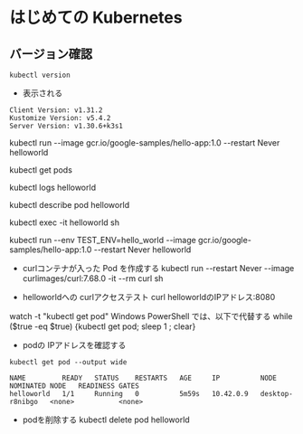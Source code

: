 # はじめての Kubernetes

## バージョン確認

````
kubectl version
````

- 表示される
````
Client Version: v1.31.2
Kustomize Version: v5.4.2
Server Version: v1.30.6+k3s1
````

kubectl run --image gcr.io/google-samples/hello-app:1.0 --restart Never helloworld

kubectl get pods

kubectl logs helloworld

kubectl describe pod helloworld

kubectl exec -it helloworld sh

kubectl run --env TEST_ENV=hello_world --image gcr.io/google-samples/hello-app:1.0 --restart Never helloworld

- curlコンテナが入った Pod を作成する
kubectl run --restart Never --image curlimages/curl:7.68.0 -it --rm curl sh

- helloworldへの curlアクセステスト
curl helloworldのIPアドレス:8080


watch -t "kubectl get pod"
Windows PowerShell では、以下で代替する
while ($true -eq $true) {kubectl get pod; sleep 1 ; clear}

- podの IPアドレスを確認する
````
kubectl get pod --output wide
````

````
NAME         READY   STATUS    RESTARTS   AGE     IP          NODE              NOMINATED NODE   READINESS GATES
helloworld   1/1     Running   0          5m59s   10.42.0.9   desktop-r8nibgo   <none>           <none>
````

- podを削除する
kubectl delete pod helloworld
